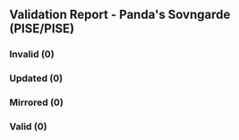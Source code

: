 ## Validation Report - Panda's Sovngarde (PISE/PISE)


### Invalid (0)
### Updated (0)
### Mirrored (0)
### Valid (0)
